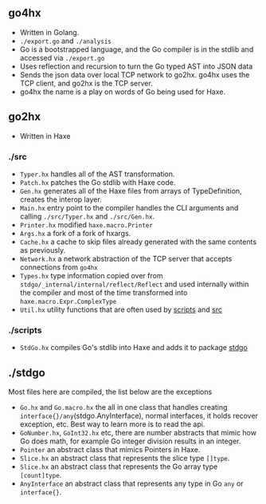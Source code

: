 ## go4hx
- Written in Golang.
- ``./export.go`` and ``./analysis``
- Go is a bootstrapped language, and the Go compiler is in the stdlib and accessed via ``./export.go``
- Uses reflection and recursion to turn the Go typed AST into JSON data
- Sends the json data over local TCP network to go2hx. go4hx uses the TCP client, and go2hx is the TCP server.
- go4hx the name is a play on words of Go being used for Haxe.

## go2hx
- Written in Haxe
### ./src
- ``Typer.hx`` handles all of the AST transformation.
- ``Patch.hx`` patches the Go stdlib with Haxe code.
- ``Gen.hx`` generates all of the Haxe files from arrays of TypeDefinition, creates the interop layer.
- ``Main.hx`` entry point to the compiler handles the CLI arguments and calling ``./src/Typer.hx`` and ``./src/Gen.hx``.
- ``Printer.hx`` modified ``haxe.macro.Printer`` 
- ``Args.hx`` a fork of a fork of hxargs.
- ``Cache.hx`` a cache to skip files already generated with the same contents as previously.
- ``Network.hx`` a network abstraction of the TCP server that accepts connections from ``go4hx``
- ``Types.hx`` type information copied over from ``stdgo/_internal/internal/reflect/Reflect`` and used internally within the compiler and most of the time transformed into ``haxe.macro.Expr.ComplexType``
- ``Util.hx`` utility functions that are often used by [scripts](#scripts) and [src](#src)

### ./scripts
- ``StdGo.hx`` compiles Go's stdlib into Haxe and adds it to package [stdgo](#stdgo)



## ./stdgo
Most files here are compiled, the list below are the exceptions
- ``Go.hx`` and ``Go.macro.hx`` the all in one class that handles creating ``interface{}/any``(stdgo.AnyInterface), normal interfaces, it holds recover exception, etc. Best way to learn more is to read the api.
- ``GoNumber.hx``, ``GoInt32.hx`` etc, there are number abstracts that mimic how Go does math, for example Go integer division results in an integer.
- ``Pointer`` an abstract class that mimics Pointers in Haxe.
- ``Slice.hx`` an abstract class that represents the slice type ``[]type``.
- ``Slice.hx`` an abstract class that represents the Go array type ``[count]type``.
- ``AnyInterface`` an abstract class that represents any type in Go ``any`` or ``interface{}``.

